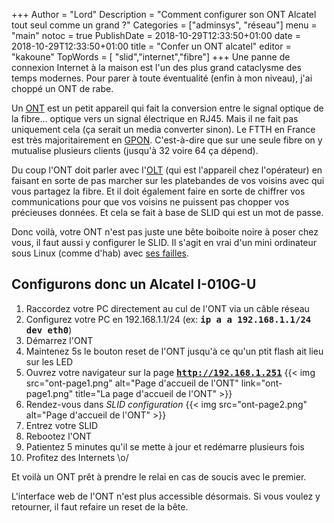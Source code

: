 +++
Author = "Lord"
Description = "Comment configurer son ONT Alcatel tout seul comme un grand ?"
Categories = ["adminsys", "réseau"]
menu = "main"
notoc = true
PublishDate = 2018-10-29T12:33:50+01:00
date = 2018-10-29T12:33:50+01:00
title = "Confer un ONT alcatel"
editor = "kakoune"
TopWords = [  "slid","internet","fibre"]
+++
Une panne de connexion Internet à la maison est l'un des plus grand cataclysme des temps modernes.
Pour parer à toute éventualité (enfin à mon niveau), j'ai choppé un ONT de rabe.

Un [ONT](https://fr.wikipedia.org/wiki/Optical_Network_Termination) est un petit appareil qui fait la conversion entre le signal optique de la fibre… optique vers un signal électrique en RJ45.
Mais il ne fait pas uniquement cela (ça serait un media converter sinon).
Le FTTH en France est très majoritairement en [GPON](https://fr.wikipedia.org/wiki/GPON).
C'est-à-dire que sur une seule fibre on y mutualise plusieurs clients (jusqu'à 32 voire 64 ça dépend).

Du coup l'ONT doit parler avec l'[OLT](https://fr.wikipedia.org/wiki/Optical_Line_Termination) (qui est l'appareil chez l'opérateur) en faisant en sorte de pas marcher sur les platebandes de vos voisins avec qui vous partagez la fibre.
Et il doit également faire en sorte de chiffrer vos communications pour que vos voisins ne puissent pas chopper vos précieuses données.
Et cela se fait à base de SLID qui est un mot de passe.

Donc voilà, votre ONT n'est pas juste une bête boiboite noire à poser chez vous, il faut aussi y configurer le SLID.
Il s'agit en vrai d'un mini ordinateur sous Linux (comme d'hab) avec [ses failles](https://pierrekim.github.io/blog/2016-11-01-gpon-ftth-networks-insecurity.html).

## Configurons donc un Alcatel I-010G-U

  1. Raccordez votre PC directement au cul de l'ONT via un câble réseau
  2. Configurez votre PC en 192.168.1.1/24 (ex: **<kbd>ip a a 192.168.1.1/24 dev eth0</kbd>**)
  3. Démarrez l'ONT
  4. Maintenez 5s le bouton reset de l'ONT jusqu'à ce qu'un ptit flash ait lieu sur les LED
  5. Ouvrez votre navigateur sur la page **<kbd>http://192.168.1.251</kbd>**
{{< img src="ont-page1.png" alt="Page d'accueil de l'ONT" link="ont-page1.png" title="La page d'accueil de l'ONT" >}} 
  6. Rendez-vous dans *SLID configuration* 
{{< img src="ont-page2.png" alt="Page d'accueil de l'ONT" >}} 
  7. Entrez votre SLID
  8. Rebootez l'ONT
  9. Patientez 5 minutes qu'il se mette à jour et redémarre plusieurs fois
  10. Profitez des Internets \o/

Et voilà un ONT prêt à prendre le relai en cas de soucis avec le premier.

L'interface web de l'ONT n'est plus accessible désormais.
Si vous voulez y retourner, il faut refaire un reset de la bête.
